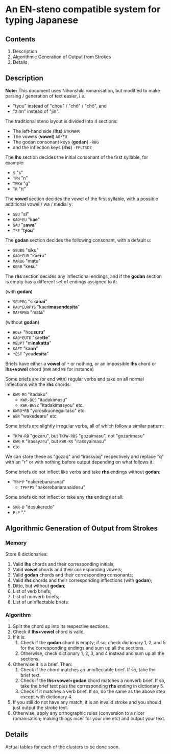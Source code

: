 # An EN-steno compatible system for typing Japanese

## Contents

1. Description
2. Algorithmic Generation of Output from Strokes
3. Details

## Description

**Note:** This document uses Nihonshiki romanisation, but
modified to make parsing / generation of text easier, i.e.

- "tyou" instead of "chou" / "chō" / "chô", and
- "zinn" instead of "jin".

The traditional steno layout is divided into 4 sections:

- The left-hand side (**lhs**) `STKPWHR`
- The vowels (**vowel**) `AO*EU`
- The godan consonant keys (**godan**) `-RBG`
- and the inflection keys (**rhs**) `-FPLTSDZ`

The **lhs** section decides
the initial consonant of the first syllable, for example:

- `S` "s"
- `TPH` "n"
- `TPKW` "g" 
- `TR` "tt"

The **vowel** section decides
the vowel of the first syllable,
with a possible additional vowel / wa / medial y:

- `SEU` "s**i**"
- `KAO*EU` "k**ae**"
- `SAU` "s**awa**"
- `T*E` "t**you**"

The **godan** section decides
the following consonant,
with a default u:

- `SEUBG` "si**k**u"
- `KAO*EUR` "kae**r**u"
- `MARBG` "ma**t**u"
- `KERB` "ke**s**u"

The **rhs** section decides any inflectional endings,
and if the **godan** section is empty
has a different set of endings assigned to it:

(with **godan**)

- `SEUPBG` "sik**anai**"
- `KAO*EURPTS` "kaer**imasendesita**"
- `MAFRPBG` "mat**a**"

(without **godan**)

- `HOEF` "hou**suru**"
- `KAO*EUTD` "kae**tte**"
- `MEUPT` "mi**nakatta**"
- `KAFT` "ka**nn**"
- `*EST` "you**desita**"

Briefs have either a **vowel** of `*` or nothing,
or an impossible **lhs** chord
or **lhs+vowel** chord
(`KWR` and `WE` for instance)

Some briefs are (or end with) regular verbs
and take on all normal inflections with the **rhs** chords:

- `KWR-BG` "itadaku"
  - `KWR-BGS` "itadakimasu"
  - `KWR-BGSZ` "itadakimasyou" etc.
- `KWRO*RB` "yorosikuonegaiitasu" etc.
- `WER` "wakedearu" etc.

Some briefs are slightly irregular verbs,
all of which follow a similar pattern:

- `TKPW-RB` "gozaru", but
`TKPW-RBS` "gozaimasu", not "goza**r**imasu"
- `KWR-R` "irassyaru", but `KWR-RS` "irassyaimasu"
- etc.

We can store these as "gozaq" and "irassyaq" respectively
and replace "q" with an "r" or with nothing before output depending on what follows it.

Some briefs do not inflect like verbs and take **rhs** endings without **godan**:

- `TPH*P` "nakerebanaranai"
  - `TPH*PS` "nakerebanaranaidesu"

Some briefs do not inflect or take any **rhs** endings at all:

- `SKR-D` "desukeredo"
- `P-P` "."

## Algorithmic Generation of Output from Strokes

### Memory

Store 8 dictionaries:

1. Valid **lhs** chords and their corresponding initials;
2. Valid **vowel** chords and their corresponding vowels;
3. Valid **godan** chords and their corresponding consonants;
4. Valid **rhs** chords and their corresponding inflections (with **godan**);
5. Ditto, but without **godan**;
6. List of verb briefs;
7. List of nonverb briefs;
8. List of uninflectable briefs.

### Algorithm

1. Split the chord up into its respective sections.
2. Check if **lhs+vowel** chord is valid.
3. If it is:
   1. Check if the **godan** chord is empty;
	if so, check dictionary 1, 2, and 5 for the corresponding endings and sum up all the sections.
   2. Otherwise, check dictionary 1, 2, 3, and 4 instead and sum up all the sections.
4. Otherwise it is a brief. Then:
   1. Check if the chord matches an uninflectable brief.
	If so, take the brief text.
   2. Check if the **lhs+vowel+godan** chord matches a nonverb brief.
	If so, take the brief text plus the corresponding **rhs** ending in dictionary 5.
   3. Check if it matches a verb brief.
	If so, do the same as the above step except with dictionary 4. 
5. If you still do not have any match, it is an invalid stroke and you should just output the stroke text.
6. Otherwise, apply any orthographic rules (conversion to a nicer romanisation; making things nicer for your ime etc) and output your text.

## Details

Actual tables for each of the clusters to be done soon.